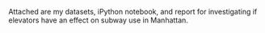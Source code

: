 Attached are my datasets, iPython notebook, and report for investigating if elevators have an effect on subway use in Manhattan.